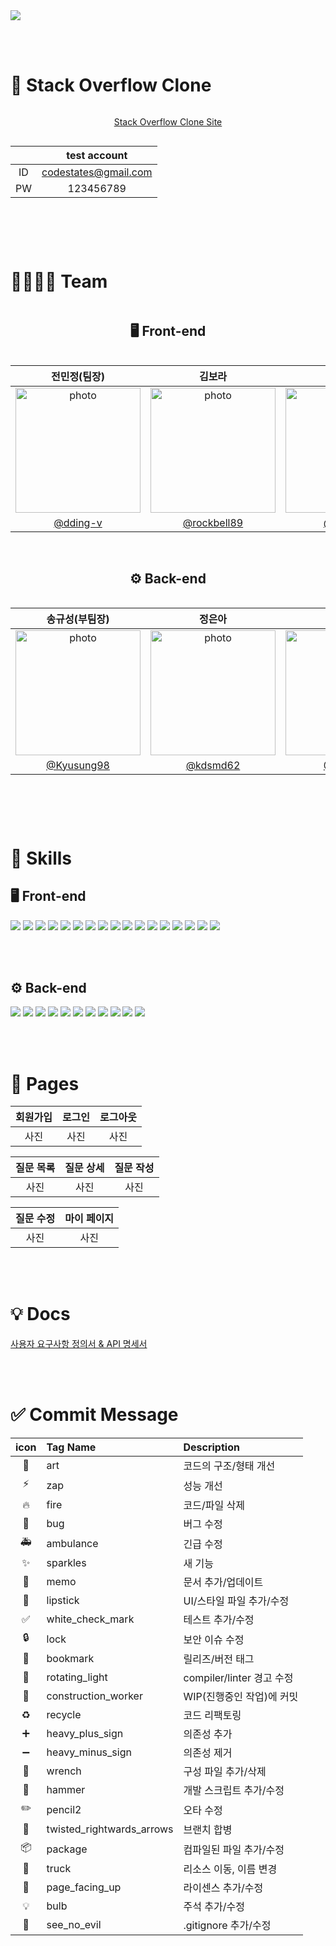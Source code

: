 <img src="https://capsule-render.vercel.app/api?type=Waving&color=8c66ff&height=280&section=header&fontColor=ffffff&animation=twinkling&text=🎈 동그란 코딩 속에 피어난 How is the life?&fontSize=40&fontAlignY=40" />

<br><br>

# 📌 Stack Overflow Clone

<div style="display: flex; flex-direction: column; justify-content: center; align-items: center;">

[Stack Overflow Clone Site](https://github.com/kyechan99/capsule-render#wave)

| | test account |
| :--: | :--: |
| ID | codestates@gmail.com |
| PW | 123456789 |


<br><br>
</div>

# 👩‍👩‍👧‍👦 Team

<div style="display: flex; flex-direction: column; justify-content: center; align-items: center;">

## 🖥️ Front-end
| 전민정(팀장) | 김보라 | 이승미 |
| :---------: | :----: | :-----: |
| <div><img src="https://lh3.googleusercontent.com/fife/AMPSemcXqZvnahdcQTSlE8Fqad97MjgCXnOcFWaXYnqXft14sujVJZy7TIc_PHW2vnNLhx38E0BJvd_-GZCQQIUBQbgXqa-hc3g_5XCGASSShRQoydhP4azZ853f9KA70fDIsUotJZIFJRQnYK9XAt2bRYSOTJd30f3nOddi5Xqz8FTXzwtB3PGW0DclxYsDzlskiuMxRfCgXGfYPRNyVTKro8lZuq-GcIgZKxMKPWwADte7ZLka6TYwc3kUMnoboN7DsnlB6WMFYrQOaPmH2Q6v9LP60uc7JQqNF2DGd6PT2c0IG5siYjSuTcFYxygFD9r4oRfJfkvNmY0EvsqZkINqIdExorBiWi6sETv8PkKyIIQEsfFTPKo5Ees1wycpg6PAzqSosCeGU73pOEu05PaPOwtpvDcT2V-vcSn79KiQOK0U-NOg6QVVa99hju2zXY9_IXcBZqulsQS4tJi5Ru2Dzcdkl8y9H_w18cFtTxJSi8k-QwAqMycZDQTpavriDQfZQtg8w5hdD_zBoMxhfMGr3c_qsrt-MedxfXu26_LVduJ1MpqKQukUffQsUQsm0b_N0NT5pckj5Ks4V5ixJOMfwKXgHG2jjVDOztaSdyZ5kZj2wfnO1Qlc1uFLWi9zVUQCEn3EXczhzqa5hSRxlKM4hSHPC5MYz8RyZ3LxxImdNFWzGwk4Cr8I2YA0NiT06XYfm9AXlW6WsTrc9EP5f4fXwl6jI0AtQznQvT50mtkhgRAe85u-ZyPzGjtbJMJ4LD4psRv3gvp8SK0BTQhR77tzlFyDLKYabenby7VumZlYji6LO4FNkg0UxXyR-l72HC32z4y7oH9-OeBk5PXPJD2_U-r6k4Rb_3UCxpmmpvflumygiuJyaXx_2N7BluQ2_V1GgM6ech6xWuYlHbIsP4Dh_aXPMehPuEL6npnlzecfJaVjRYf2LLp9aQiS6IyFy_aLHDTccwE5BtsoIr9GvO6KQAu-0P92TpKxXvQjFJc3A-_bQbbf6dNx6GWaDDvtoPkNwJfr2qAWqu5FlaOQW-slaYcIJsrqTKZt0BFd0IDBxuZnR3wDYSf8OSG0SAOHysww2g-rzReaH76TjXbCytJ1Da0IaaISqFk8PuGcG4Dr6ZQ5Fp7CI2MAO6eHFKMw05GGDpeWwHq5faulOflUwvfMcWmpFvNe-GfljoaNOtZGV8OF4xU4IyV9d9v2L8mfh0kIhEFGy66SPTEDBtjTfXqthXZOnEKt8WA7ROiRxnY77JfvgtbbLW03cfzMBb4k0Fa-Urnrppur5aimX-fVUuVqos-8ziGxTsefScMYVo5T-VlRiP9xUcF3CTYJHkDyTn4mc1xfxQZiS3iImRAjZa8oV5HAOF0IJX3mMc484kY3C3JIyVhL_ZXen1XBWAyhHfCTZXw7bbxhZrHqNRyUVYs5cVVVkFONaXRW1ufdt6ND7zlzgbRQEPiOIw2icSo9qLxkafGAU4kWvO0tN0B2VwOgBO5w6vJn1N8YHTKR-wlcxSsl9vnKWgcgT5Whu9ayDJ-7zEx-HbBlrrOegb0TnX-Kf39LmSR5-XQ9kl-E-t_HBLu6lpkMvEBoBydQ79n4gV793YDvXi9u_fRdXkXV8USEuyBsKhRa5ugGphg=w1832-h2576" alt="photo" width="200" height="200" /></div> | <div><img src="https://lh3.googleusercontent.com/fife/AMPSemf-u_16aBIvq2Eck_4dlhTDRbH0-zEmEXz_ZeApeChBsgeubeyG8qupJD2EmQkgaN3u0d1cxvHOHbSxqzMFTz6uuamWzWS0SF8ee9u49AI-oRRECSBh-XIn3sznKFUeNYq1m_VwOzYkVng-NT1WMvx1wy5pnnS9XDQVSTTJRITOsqnpZjSvzJ6l45jnfzq1dLCRZ9tiO_W8LiGDrbXI18wrZnrZD2iH1S9VbL51bxPnuatj05EhEiUbt0CeOKaxDTRQpbjMVpfkWaLZDNENEFDBXLM58AFpCMkEJdvL-I2QKd7L05mfsA12T8_30r_rU3lJHwYKHgpBdYzENM7KUKxjL6g_OEQQ1CzHJqIHp1d20hbXryMlMYzduY3TM4KQAgYdX10431byWYyXzpkeoa91wb1aA0RQ7-k3C1-dHNRNYBIrVmnW_HHIeDzobfV1QZMsJxdxu50YA79jzrubUHyd2Kz5i_hdXJ2d0rxmpJTnlxjjc5y8KUbtchWYbi6NwUtvgdnTr8kFXqHbMCEHNVC-iJRi56ZsVMiAm57-tbkocHMv--YqlEphNWMb6JEurHFwlTYj11kUn1kXN5o1FkcjwNWCPZNQEZJZqhEbYwGmiEwfvmnXAGagBuVTvz03dqxWpD87WMH0NlsNw_bGl5JIXis52QJqwXTS74LWqCzdrG3KKEWoRvh-fUmAwBAAaaP8Daczyrx00010RSyixdzjmGsIUAdeHII-3OcC2RFTOrcd1G46decyKQ1047xLjnIjsYQHTuWH9SDREz4CcRb_2_SGIp6MvYVkUiM28ZXURRq453ezjbmL3jM0B3sLHyIKAgnGrq9V5WwjoAmzcxcyak2mcuwiOlLIYHZc473A60NFto65sdGR8KxZaVSePBnJoLyX6F-6qDjk3aZeR7GuQNTf5BfCvOn7SBrod7HMO4F-20bjxAe7DonDAuK1OV7Y6a9EfopGyEPq30wm84ztLRj0h2LzNoet3zuBdSqP9po-mPkDEKbbxRrpI_dV03sL395KBK7_Kk6IvhF3AfHFLn1i-5IGTHzQJr_G2MK9syr8AkzKhC9biHkqNqXdWt0KjrF2DW5KWbseso-uLyr0OFWWvbugSI86YghJ6PxgWUuHe1dhFhEG79rjO165n7S4LzSJtRnPYQlrHvfEc_Qv9qqz5xEIlGeZ0l-CJc4JI9AZc4kXT7bVhUiS0ZeiT-UBUH1OTTwd4Fjm8rMpH7F6z7Yliio3RgOVfkJO3CNt5E2FyZRoLqbUf6pMFLpdkDnFs1pbvLpdPaxxhWuoee0F8oQIr5KUsUiRtRQy89icuwuzDU5514EodDOr79pumM5CC8Gt95SkQWkOn5NXiHZuy56e5lS4SVSyeDU5KlMXA7RN6BzoF6MHhKYL4RXOiNPTSPvsYUybRWWxQuwUwmZDAY3k-58oqP-4DK2wwuuu_EVLfliGsEdmBp2dt8AKHboMgAJjqVQYVt5iYMWycSakNavplbEYfJXodPhEnLeH8ggKAC16Wj_t-8SbZMT-ldlVmYm3uuMlfWeZkMTAPLxZ4MW3MVpFFJxmYK_4SMAz7UaEoMzXANpyobJBYZTpb9Oo1x1feIEu_rdWay0XlN4D3fIfRFxLC00=w1860-h2608" alt="photo" width="200" height="200" /></div> | <div><img src="https://lh3.googleusercontent.com/fife/AMPSemehvLSZ-9Tzkh-D0xWNU7VAhXNJ99KXrlRP3KpdUMyieUTflBvncxcPhqXN1DOpuJfiiOQzUuu3n_aFy74qAimYumTB0TQNdpbgm9WjGoY_rdW7B-e-r87E_GyoS2DX2WoL8mr49O2UJgscck2wBjf7fKVeqX5vtjyAXQshUQGuFtUh2htovdxzdA0LBQhk85-XKiUyFUWQgPUjPEwQVBjZcv501i0Se8oKLVTriD_Y6N5F5gwth3WwHKZQvks_BZm3LcEmCrDLtsm886Anzd7swEA5FxFCOxqKzVYjokgDWn8v-Utmie0fONSTjVMjQK7NBzIKJECxtAsP9U2rBdsdNbmp3K4mbvKf2TM8_ZysqQDHwdWIJz-1xOXjYzzRE7cbBhgYwu6Wxlxxvg0vX-RSr-kENQjoMQw-znyS3WKuVzAaJgLbVKJaBlXhD4zXv2g0S4h9mDLSsML0rMp-meltKPUB9-ZE4Q0dyVDa-hXHlj3YGcYabG4wIYSKZaWb0ZQ-OR4vTBzZfxyS1F9LXx6DNeIhhGQm3hS3XR3CwkChZJLYsYc5sHUlOJSN0hVT5ZMEXxAXmAbI0K_2KiX55suS86VfSXIMkdW_B5KmNcPhwmvCN3S2hi2ycQFKYCNf5QzptrghYPBMRJ7-FaoSaJph-CAC6_2j0Rfrl8tP3byhlhRjQFXNGViisiS95R64vZpm44BRF2Q0cIR-wzq4AAfRX07ILaQNIQzda6UQiCWw2hrwHCSUpdkyQYq7XI9sefWKSLQESHC3IbIYok3Tg9ZeeRKXbvSfsUq3yJNBqox0kPHf7_BjLuCQioBT3j60DKcnFKQkMHEX5YLM8YOHwiBxRLW-N_AN2mkS3ovcnshjAR7AolaTiemNt0T4jpFFrzqrgOf259fJR1lW4wZ53Mu9ontxiEogvBtRDG5XKyy-YRe3qj03lS8MvhCgR4SqwrJyxEBlHOtmFyhoZmZ0vzQRNwEM34qGIzrZJJEVYGx0KNlM7rIogwM2CDeWRrpLguvyAVudAJG2Hy8JTvAWqOR4iYpvNKie9FR8BHBBTxDWTgabk1Z4bdKhmReWIL5zacBUdgeRfYbWmxccKq3MwyffMKRneOvdFFYrZyR9qAwxZf35YzhTCZXD5VnErQCUFXiJdIJayUoI6ZeZeQS5lmx-3hCS7xXxOFCxlzeRTKAdv2oTP3D9Fu4JocyHc57qXpbIbWA5BRvonzCwVkHmS7tMr6tu3bW-SOOaFAdV9L2aQw2-mFGJ4Q6WBMdQxAfsGosjlyZTud3U2Din6VO4rtHcIGZMYEFvH7vNsfm4zMQqDoMTstvC9GhGj3VxDnTKQm95uvrTwwOP2_FxJ6PkMDoXu2rBkj_GA_MkG5KEXxkUeFsb_UwFqSFiOvc0jSdce1dl3ZzLg6IMRSbhD2h2vDSmwXCHIXjmPk46TgvCwMIOzM88iTO0rUKjuCzN8K1rUvClK91gINJApeteGmXPq71sgS1CT7rJmqpjtVYXD3Nvf0u8MnMgnqkqdQ8YljGhJyt_O4XuOMQ-sFQYq5vuWXtfDT-PGcRZ9x903VChhmSLpYYxU2aYH5z7Z1lpGHcdi33NyRaz8IDkNHfvxJEJMWpkK8sCRDbsmZI=w2588-h2608" alt="photo" width="200" height="200" /></div> 
| [@dding-v](https://github.com/dding-v) | [@rockbell89](https://github.com/rockbell89) | [@mya413](https://github.com/mya413) |

<br>

## ⚙️ Back-end
| 송규성(부팀장) | 정은아 | 김지선 |
| :---------: | :----: | :-----: |
| <div><img src="https://avatars.githubusercontent.com/u/115770061?v=4" alt="photo" width="200" height="200" /></div>  | <div><img src="https://avatars.githubusercontent.com/u/115855871?v=4" alt="photo" width="200" height="200" /></div> | <div><img src="https://avatars.githubusercontent.com/u/116053524?v=4" alt="photo" width="200" height="200" /></div>
| [@Kyusung98](https://github.com/Kyusung98) | [@kdsmd62](https://github.com/kdsmd62) | [@JiSun11](https://github.com/JiSun11) |

<br><br>
</div>

# 🔎 Skills

## 🖥️ Front-end
<img src="https://img.shields.io/badge/html5-E34F26?style=for-the-badge&logo=html5&logoColor=white"> <img src="https://img.shields.io/badge/Tailwind CSS-06B6D4?style=for-the-badge&logo=Tailwind CSS&logoColor=white"> <img src="https://img.shields.io/badge/javascript-F7DF1E?style=for-the-badge&logo=javascript&logoColor=black"> <img src="https://img.shields.io/badge/node.js-339933?style=for-the-badge&logo=Node.js&logoColor=white"> <img src="https://img.shields.io/badge/react-61DAFB?style=for-the-badge&logo=react&logoColor=black"> <img src="https://img.shields.io/badge/create react app-09D3AC?style=for-the-badge&logo=create react app&logoColor=white"> <img src="https://img.shields.io/badge/React Router-CA4245?style=for-the-badge&logo=React Router&logoColor=white"> <img src="https://img.shields.io/badge/Axios-5A29E4?style=for-the-badge&logo=Axios&logoColor=white"> <img src="https://img.shields.io/badge/Sass-CC6699?style=for-the-badge&logo=Sass&logoColor=white"> <img src="https://img.shields.io/badge/Prettier-F7B93E?style=for-the-badge&logo=Prettier&logoColor=white"> <img src="https://img.shields.io/badge/ESLint-4B32C3?style=for-the-badge&logo=ESLint&logoColor=white"> <img src="https://img.shields.io/badge/amazonaws-232F3E?style=for-the-badge&logo=amazonaws&logoColor=white">
<img src="https://img.shields.io/badge/React Hook Form-EC5990?style=for-the-badge&logo=React&logoColor=white"> <img src="https://img.shields.io/badge/React Icons-E92263?style=for-the-badge&logo=React&logoColor=white"> <img src="https://img.shields.io/badge/React Quill-000000?style=for-the-badge&logo=React&logoColor=white"> <img src="https://img.shields.io/badge/React Context-61DAFB?style=for-the-badge&logo=React&logoColor=white"> <img src="https://img.shields.io/badge/React Classnames-3077c6?style=for-the-badge&logo=React&logoColor=white"> 



<br><br>

## ⚙️ Back-end
<img src="https://img.shields.io/badge/java-F24E1E?style=for-the-badge&logo=java&logoColor=white"> <img src="https://img.shields.io/badge/SPRING DATA JPA-6DB33F?style=for-the-badge&logo=spring&logoColor=white"> <img src="https://img.shields.io/badge/spring boot-6DB33F?style=for-the-badge&logo=spring boot&logoColor=white"> <img src="https://img.shields.io/badge/spring security-6DB33F?style=for-the-badge&logo=spring security&logoColor=white"> <img src="https://img.shields.io/badge/JWT-d63aff?style=for-the-badge&logo=JSONWebTokens&logoColor=black"> <img src="https://img.shields.io/badge/mysql-4479A1?style=for-the-badge&logo=mysql&logoColor=white"> <img src="https://img.shields.io/badge/h2-004088?style=for-the-badge&logo=h2&logoColor=white"> <img src="https://img.shields.io/badge/gradle-02303A?style=for-the-badge&logo=gradle&logoColor=white"> <img src="https://img.shields.io/badge/amazon ec2-FF9900?style=for-the-badge&logo=amazon ec2&logoColor=white"> <img src="https://img.shields.io/badge/amazon rds-527FFF?style=for-the-badge&logo=amazon rds&logoColor=white"> <img src="https://img.shields.io/badge/Hibernate-59666C?style=for-the-badge&logo=Hibernate&logoColor=white"> 



<br><br>

# 📄 Pages
| 회원가입 | 로그인 | 로그아웃 |
| :----: | :--: | :---: |
|  사진   |  사진  |  사진  |

| 질문 목록 | 질문 상세 | 질문 작성 |
| :----: | :-----: | :-----: |
|  사진   |   사진   |   사진   |

| 질문 수정 | 마이 페이지 |
| :----: | :-----: |
|  사진   |   사진   | 





<br><br>

# 💡 Docs
[사용자 요구사항 정의서 & API 명세서](https://docs.google.com/spreadsheets/u/4/d/1Duqgw3wwSh64nDnZUsrIcBqUQUeyQjtxI6IlvNEj79E/edit#gid=851616710)



<br><br>

# ✅ Commit Message
| icon | Tag Name | Description |
| :--: | :------ | :--------- |
| 🎨 | art | 코드의 구조/형태 개선 |
| ⚡️ | zap | 성능 개선 |
| 🔥 | fire | 코드/파일 삭제 |
| 🐛 | bug | 버그 수정 |
| 🚑 | ambulance | 긴급 수정 |
| ✨ | sparkles | 새 기능 |
| 📝 | memo | 문서 추가/업데이트 |
| 💄 | lipstick | UI/스타일 파일 추가/수정 |
| ✅ | white_check_mark | 테스트 추가/수정 |
| 🔒 | lock | 보안 이슈 수정 |
| 🔖 | bookmark | 릴리즈/버전 태그 |
| 🚨 | rotating_light | compiler/linter 경고 수정 |
| 👷 | construction_worker | WIP(진행중인 작업)에 커밋 |
| ♻️ | recycle | 코드 리팩토링 |
| ➕ | heavy_plus_sign | 의존성 추가 |
| ➖ | heavy_minus_sign | 의존성 제거 |
| 🔧 | wrench | 구성 파일 추가/삭제 |
| 🔨 | hammer | 개발 스크립트 추가/수정 |
| ✏️ | pencil2 | 오타 수정 |
| 🔀 | twisted_rightwards_arrows | 브랜치 합병 |
| 📦 | package | 컴파일된 파일 추가/수정 |
| 🚚 | truck | 리소스 이동, 이름 변경 |
| 📄 | page_facing_up | 라이센스 추가/수정 |
| 💡 | bulb | 주석 추가/수정 |
| 🙈 | see_no_evil | .gitignore 추가/수정 |